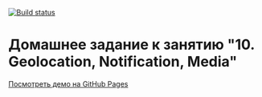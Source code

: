 [![Build status](https://ci.appveyor.com/api/projects/status/4el2on5ewr1c9ec0?svg=true)](https://ci.appveyor.com/project/Niklles/ahj-media)

# Домашнее задание к занятию "10. Geolocation, Notification, Media"

[Посмотреть демо на GitHub Pages](https://Niklles.github.io/ahj-media/)
